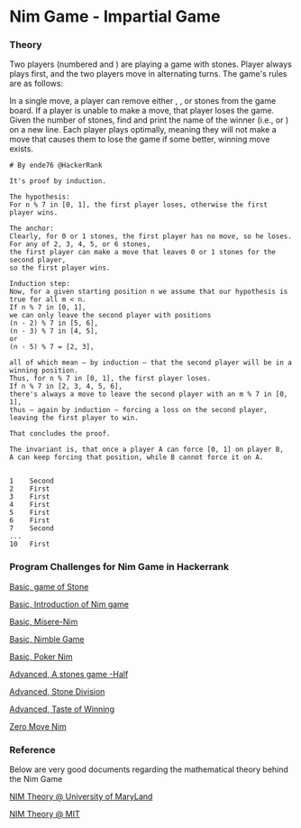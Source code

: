 # Nim Game - Impartial Game

### Theory


Two players (numbered  and ) are playing a game with  stones. Player  always plays first, and the two players move in alternating turns. The game's rules are as follows:

In a single move, a player can remove either , , or  stones from the game board.
If a player is unable to make a move, that player loses the game.
Given the number of stones, find and print the name of the winner (i.e.,  or ) on a new line. Each player plays optimally, meaning they will not make a move that causes them to lose the game if some better, winning move exists.


```
# By ende76 @HackerRank

It's proof by induction.

The hypothesis: 
For n % 7 in [0, 1], the first player loses, otherwise the first player wins.

The anchor:
Clearly, for 0 or 1 stones, the first player has no move, so he loses. 
For any of 2, 3, 4, 5, or 6 stones, 
the first player can make a move that leaves 0 or 1 stones for the second player, 
so the first player wins.

Induction step: 
Now, for a given starting position n we assume that our hypothesis is true for all m < n.
If n % 7 in [0, 1], 
we can only leave the second player with positions 
(n - 2) % 7 in [5, 6], 
(n - 3) % 7 in [4, 5], 
or 
(n - 5) % 7 = [2, 3], 

all of which mean – by induction – that the second player will be in a winning position. 
Thus, for n % 7 in [0, 1], the first player loses.
If n % 7 in [2, 3, 4, 5, 6], 
there's always a move to leave the second player with an m % 7 in [0, 1], 
thus – again by induction – forcing a loss on the second player, leaving the first player to win.

That concludes the proof.

The invariant is, that once a player A can force [0, 1] on player B, 
A can keep forcing that position, while B cannot force it on A.


```

```
1    Second
2    First
3    First
4    First
5    First
6    First
7    Second
...
10   First

```

### Program Challenges for Nim Game in Hackerrank

[Basic, game of Stone ](https://www.hackerrank.com/challenges/game-of-stones-1/)

[Basic, Introduction of Nim game](https://www.hackerrank.com/challenges/nim-game-1)

[Basic, Misere-Nim](https://www.hackerrank.com/challenges/misere-nim-1)

[Basic, Nimble Game](https://www.hackerrank.com/challenges/nimble-game-1)

[Basic, Poker Nim](https://www.hackerrank.com/challenges/poker-nim-1)

[Advanced, A stones game -Half](https://www.hackerrank.com/challenges/half)

[Advanced, Stone Division](https://www.hackerrank.com/contests/w25/challenges/stone-division)

[Advanced, Taste of Winning ](https://www.hackerrank.com/contests/w26/challenges/taste-of-win)

[Zero Move Nim](https://www.hackerrank.com/contests/w27/challenges/zero-move-nim)



### Reference

Below are very good documents regarding the mathematical theory behind the Nim Game

[NIM Theory @ University of MaryLand](https://www.cs.umd.edu/~gasarch/COURSES/250/S15/nimnotes.pdf)

[NIM Theory @ MIT](http://web.mit.edu/sp.268/www/nim.pdf)


